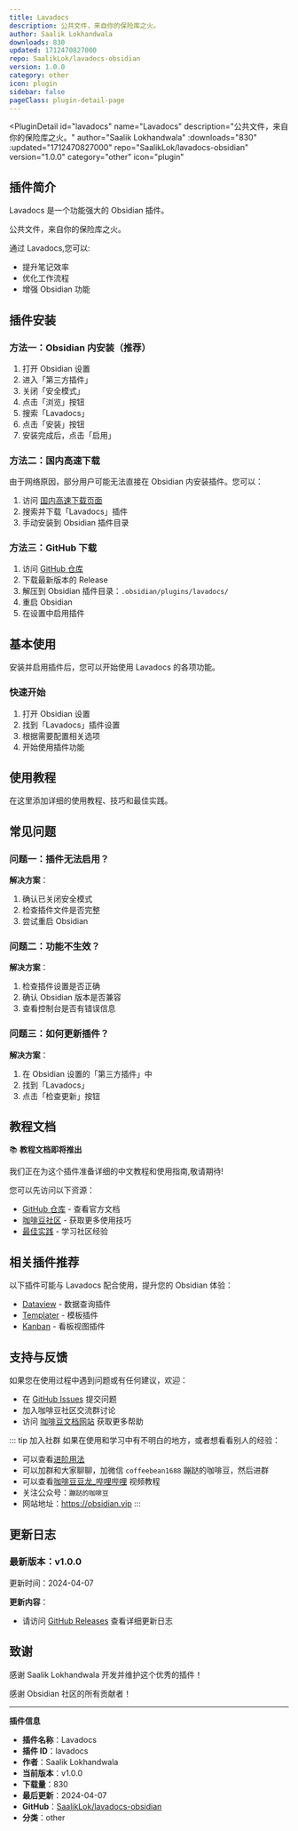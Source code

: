 ```yaml
---
title: Lavadocs
description: 公共文件，来自你的保险库之火。
author: Saalik Lokhandwala
downloads: 830
updated: 1712470827000
repo: SaalikLok/lavadocs-obsidian
version: 1.0.0
category: other
icon: plugin
sidebar: false
pageClass: plugin-detail-page
---
```


<PluginDetail
  id="lavadocs"
  name="Lavadocs"
  description="公共文件，来自你的保险库之火。"
  author="Saalik Lokhandwala"
  :downloads="830"
  :updated="1712470827000"
  repo="SaalikLok/lavadocs-obsidian"
  version="1.0.0"
  category="other"
  icon="plugin"
>

<!-- AUTO_GENERATED_START -->
## 插件简介

Lavadocs 是一个功能强大的 Obsidian 插件。

公共文件，来自你的保险库之火。

通过 Lavadocs,您可以:

- 提升笔记效率
- 优化工作流程
- 增强 Obsidian 功能

<!-- AUTO_GENERATED_END -->

<!-- AUTO_GENERATED_START -->
## 插件安装

### 方法一：Obsidian 内安装（推荐）

1. 打开 Obsidian 设置
2. 进入「第三方插件」
3. 关闭「安全模式」
4. 点击「浏览」按钮
5. 搜索「Lavadocs」
6. 点击「安装」按钮
7. 安装完成后，点击「启用」

### 方法二：国内高速下载

由于网络原因，部分用户可能无法直接在 Obsidian 内安装插件。您可以：

1. 访问 [国内高速下载页面](/zh/documentation/obsidian-plugins-download.html)
2. 搜索并下载「Lavadocs」插件
3. 手动安装到 Obsidian 插件目录

### 方法三：GitHub 下载

1. 访问 [GitHub 仓库](https://github.com/SaalikLok/lavadocs-obsidian)
2. 下载最新版本的 Release
3. 解压到 Obsidian 插件目录：`.obsidian/plugins/lavadocs/`
4. 重启 Obsidian
5. 在设置中启用插件

## 基本使用

安装并启用插件后，您可以开始使用 Lavadocs 的各项功能。

### 快速开始

1. 打开 Obsidian 设置
2. 找到「Lavadocs」插件设置
3. 根据需要配置相关选项
4. 开始使用插件功能

<!-- AUTO_GENERATED_END -->

<!-- CUSTOM_CONTENT_START:tutorial -->
## 使用教程

在这里添加详细的使用教程、技巧和最佳实践。

<!-- CUSTOM_CONTENT_END:tutorial -->

<!-- SHARED_CONTENT_START -->
## 常见问题

### 问题一：插件无法启用？

**解决方案**：
1. 确认已关闭安全模式
2. 检查插件文件是否完整
3. 尝试重启 Obsidian

### 问题二：功能不生效？

**解决方案**：
1. 检查插件设置是否正确
2. 确认 Obsidian 版本是否兼容
3. 查看控制台是否有错误信息

### 问题三：如何更新插件？

**解决方案**：
1. 在 Obsidian 设置的「第三方插件」中
2. 找到「Lavadocs」
3. 点击「检查更新」按钮

## 教程文档

📚 **教程文档即将推出**

我们正在为这个插件准备详细的中文教程和使用指南,敬请期待!

您可以先访问以下资源：
- [GitHub 仓库](https://github.com/SaalikLok/lavadocs-obsidian) - 查看官方文档
- [咖啡豆社区](/zh/bases/) - 获取更多使用技巧
- [最佳实践](/zh/best-practices/) - 学习社区经验

## 相关插件推荐

以下插件可能与 Lavadocs 配合使用，提升您的 Obsidian 体验：

- [Dataview](/zh/plugins/dataview.html) - 数据查询插件
- [Templater](/zh/plugins/templater-obsidian.html) - 模板插件
- [Kanban](/zh/plugins/obsidian-kanban.html) - 看板视图插件

## 支持与反馈

如果您在使用过程中遇到问题或有任何建议，欢迎：

- 在 [GitHub Issues](https://github.com/SaalikLok/lavadocs-obsidian/issues) 提交问题
- 加入咖啡豆社区交流群讨论
- 访问 [咖啡豆文档网站](https://obsidian.vip) 获取更多帮助

::: tip 加入社群
如果在使用和学习中有不明白的地方，或者想看看别人的经验：
- 可以查看[进阶用法](/zh/advanced)
- 可以加群和大家聊聊，加微信 `coffeebean1688` 蹦跶的咖啡豆，然后进群
- 可以查看[咖啡豆豆龙_哔哩哔哩](https://space.bilibili.com/618777356) 视频教程
- 关注公众号：`蹦跶的咖啡豆`
- 网站地址：https://obsidian.vip
:::
<!-- SHARED_CONTENT_END -->

<!-- AUTO_GENERATED_START -->
## 更新日志

### 最新版本：v1.0.0

更新时间：2024-04-07

**更新内容**：
- 请访问 [GitHub Releases](https://github.com/SaalikLok/lavadocs-obsidian/releases) 查看详细更新日志

## 致谢

感谢 Saalik Lokhandwala 开发并维护这个优秀的插件！

感谢 Obsidian 社区的所有贡献者！

---

**插件信息**
- **插件名称**：Lavadocs
- **插件 ID**：lavadocs
- **作者**：Saalik Lokhandwala
- **当前版本**：v1.0.0
- **下载量**：830
- **最后更新**：2024-04-07
- **GitHub**：[SaalikLok/lavadocs-obsidian](https://github.com/SaalikLok/lavadocs-obsidian)
- **分类**：other
<!-- AUTO_GENERATED_END -->

</PluginDetail>

